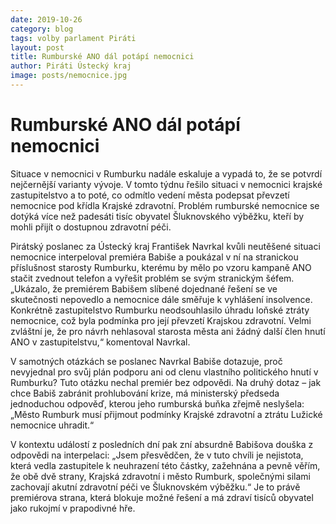 ```yaml
---
date: 2019-10-26
category: blog
tags: volby parlament Piráti
layout: post
title: Rumburské ANO dál potápí nemocnici
author: Piráti Ústecký kraj
image: posts/nemocnice.jpg
---
```


         
# Rumburské ANO dál potápí nemocnici
Situace v nemocnici v Rumburku nadále eskaluje a vypadá to, že se potvrdí nejčernější varianty vývoje. V tomto týdnu řešilo situaci v nemocnici krajské zastupitelstvo a to poté, co odmítlo vedení města podepsat převzetí nemocnice pod křídla Krajské zdravotní.  Problém rumburské nemocnice se dotýká více než padesáti tisíc obyvatel Šluknovského výběžku, kteří by mohli přijít o dostupnou zdravotní péči.

Pirátský poslanec za Ústecký kraj František Navrkal kvůli neutěšené situaci nemocnice interpeloval premiéra Babiše a poukázal v ní na stranickou příslušnost starosty Rumburku, kterému by mělo po vzoru kampaně ANO stačit zvednout telefon a vyřešit problém se svým stranickým šéfem. „Ukázalo, že premiérem Babišem slíbené dojednané řešení se ve skutečnosti nepovedlo a nemocnice dále směřuje k vyhlášení insolvence. Konkrétně zastupitelstvo Rumburku neodsouhlasilo úhradu loňské ztráty nemocnice, což byla podmínka pro její převzetí Krajskou zdravotní. Velmi zvláštní je, že pro návrh nehlasoval starosta města ani žádný další člen hnutí ANO v zastupitelstvu,“ komentoval Navrkal.

 V samotných otázkách se poslanec Navrkal Babiše dotazuje, proč nevyjednal pro svůj plán podporu ani od clenu vlastního politického hnutí v Rumburku? Tuto otázku nechal premiér bez odpovědi.  Na druhý dotaz – jak chce Babiš zabránit prohlubování krize, má ministerský předseda jednoduchou odpověď, kterou jeho rumburská buňka zřejmě neslyšela: „Město Rumburk musí přijmout podmínky Krajské zdravotní a ztrátu Lužické nemocnice uhradit.“
 
 V kontextu událostí z posledních dní pak zní absurdně Babišova douška z odpovědi na interpelaci: „Jsem přesvědčen, že v tuto chvíli je nejistota, která vedla zastupitele k neuhrazení této částky, zažehnána a pevně věřím, že obě dvě strany, Krajská zdravotní i město Rumburk, společnými silami zachovají akutní zdravotní péči ve Šluknovském výběžku.“ Je to právě premiérova strana, která blokuje možné řešení a má zdraví tisíců obyvatel jako rukojmí v prapodivné hře.

